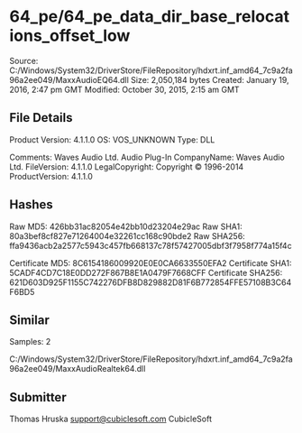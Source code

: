 64_pe/64_pe_data_dir_base_relocations_offset_low
================================================

Source:  C:/Windows/System32/DriverStore/FileRepository/hdxrt.inf_amd64_7c9a2fa96a2ee049/MaxxAudioEQ64.dll
Size:  2,050,184 bytes
Created:  January 19, 2016, 2:47 pm GMT
Modified:  October 30, 2015, 2:15 am GMT

File Details
------------

Product Version:  4.1.1.0
OS:  VOS_UNKNOWN
Type:  DLL

Comments:  Waves Audio Ltd. Audio Plug-In
CompanyName:  Waves Audio Ltd.
FileVersion:  4.1.1.0
LegalCopyright:  Copyright © 1996-2014
ProductVersion:  4.1.1.0

Hashes
------

Raw MD5:  426bb31ac82054e42bb10d23204e29ac
Raw SHA1:  80a3bef8cf827e71264004e32261cc168c90bde2
Raw SHA256:  ffa9436acb2a2577c5943c457fb668137c78f57427005dbf3f7958f774a15f4c

Certificate MD5:  8C6154186009920E0E0CA6633550EFA2
Certificate SHA1:  5CADF4CD7C18E0DD272F867B8E1A0479F7668CFF
Certificate SHA256:  621D603D925F1155C742276DFB8D829882D81F6B772854FFE57108B3C64F6BD5

Similar
-------

Samples:  2

C:/Windows/System32/DriverStore/FileRepository/hdxrt.inf_amd64_7c9a2fa96a2ee049/MaxxAudioRealtek64.dll

Submitter
---------

Thomas Hruska
support@cubiclesoft.com
CubicleSoft
